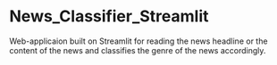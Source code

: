 # News_Classifier_Streamlit
Web-applicaion built on Streamlit for reading the news headline or the content of the news and classifies the genre of the news accordingly.
